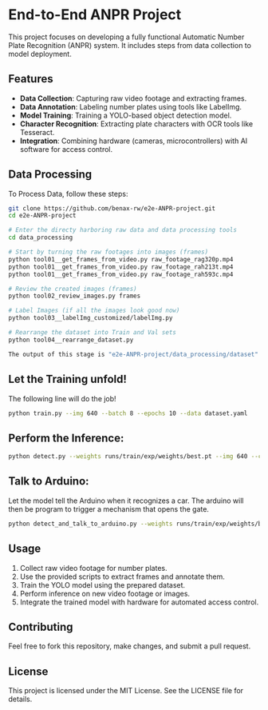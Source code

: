 # End-to-End ANPR Project
This project focuses on developing a fully functional Automatic Number Plate Recognition (ANPR) system. It includes steps from data collection to model deployment.

## Features
- **Data Collection**: Capturing raw video footage and extracting frames.
- **Data Annotation**: Labeling number plates using tools like LabelImg.
- **Model Training**: Training a YOLO-based object detection model.
- **Character Recognition**: Extracting plate characters with OCR tools like Tesseract.
- **Integration**: Combining hardware (cameras, microcontrollers) with AI software for access control.

## Data Processing
To Process Data, follow these steps:
```bash
git clone https://github.com/benax-rw/e2e-ANPR-project.git
cd e2e-ANPR-project

# Enter the directy harboring raw data and data processing tools
cd data_processing

# Start by turning the raw footages into images (frames)
python tool01__get_frames_from_video.py raw_footage_rag320p.mp4
python tool01__get_frames_from_video.py raw_footage_rah213t.mp4
python tool01__get_frames_from_video.py raw_footage_rah593c.mp4

# Review the created images (frames)
python tool02_review_images.py frames

# Label Images (if all the images look good now)
python tool03__labelImg_customized/labelImg.py

# Rearrange the dataset into Train and Val sets
python tool04__rearrange_dataset.py

The output of this stage is "e2e-ANPR-project/data_processing/dataset"
```
## Let the Training unfold!
The following line will do the job!
```bash
python train.py --img 640 --batch 8 --epochs 10 --data dataset.yaml
```

## Perform the Inference: 
```bash
python detect.py --weights runs/train/exp/weights/best.pt --img 640 --conf 0.5 --source data/videos/test1.mov
```
## Talk to Arduino:
Let the model tell the Arduino when it recognizes a car. The arduino will then be program to trigger a mechanism that opens the gate.
```bash
python detect_and_talk_to_arduino.py --weights runs/train/exp/weights/best.pt --img 640 --conf 0.5 --source data/videos/test1.mov
```

## Usage
1. Collect raw video footage for number plates.
2. Use the provided scripts to extract frames and annotate them.
3. Train the YOLO model using the prepared dataset.
4. Perform inference on new video footage or images.
5. Integrate the trained model with hardware for automated access control.

## Contributing
Feel free to fork this repository, make changes, and submit a pull request.

## License
This project is licensed under the MIT License. See the LICENSE file for details.

